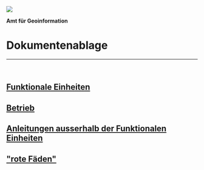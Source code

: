 ![](https://github.com/sogis/dok/blob/dok/Logo.png)

**Amt für Geoinformation**
# Dokumentenablage

---

&nbsp;

## [Funktionale Einheiten](https://github.com/sogis/dok_funktionale_einheiten)
## [Betrieb](https://github.com/sogis/dok_betrieb)
## [Anleitungen ausserhalb der Funktionalen Einheiten](https://github.com/sogis/dok_div_anleitungen)
## ["rote Fäden"](https://github.com/sogis/dok_rote_faeden)
